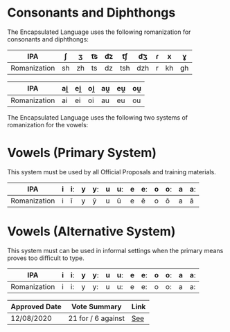 # Consonants and Diphthongs

The Encapsulated Language uses the following romanization for consonants and diphthongs:

| IPA          | ʃ  | ʒ  | t͡s | d͡z | t͡ʃ  | d͡ʒ  | ɾ | x  | ɣ  |
| ------------ | -- | -- | -- | -- | --- | --- | - | -- | -- |
| Romanization | sh | zh | ts | dz | tsh | dzh | r | kh | gh |

| IPA          | ai̯ | ei̯ | oi̯ | au̯ | eu̯ | ou̯ |
| ------------ | -- | -- | -- | -- | -- | -- |
| Romanization | ai | ei | oi | au | eu | ou |

The Encapsulated Language uses the following two systems of romanization for the vowels:

# Vowels (Primary System)

This system must be used by all Official Proposals and training materials.

| IPA          | i | iː | y | yː | u | uː | e | eː | o | oː | a | aː |
| ------------ | - | -- | - | -- | - | -- | - | -- | - | -- | - | -- |
| Romanization | i | ī  | y | ȳ  | u | ū  | e | ē  | o | ō  | a | ā  |

# Vowels (Alternative System)

This system must can be used in informal settings when the primary means proves too difficult to type.

| IPA          | i | iː | y | yː | u | uː | e | eː | o | oː | a | aː |
| ------------ | - | -- | - | -- | - | -- | - | -- | - | -- | - | -- |
| Romanization | i | i: | y | y: | u | u: | e | e: | o | o: | a | a: |

| Approved Date |             Vote Summary             | Link                                                                                                                                                                      |
| ------------- | :----------------------------------: | ------------------------------------------------------------------------------------------------------------------------------------------------------------------------- |
| 12/08/2020    |          21 for / 6 against          | [See](https://www.reddit.com/r/EncapsulatedLanguage/comments/i74ttc/official_proposal_vote_to_establish_an_official/)                                                             |
